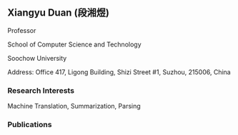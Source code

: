 ## Xiangyu Duan (段湘煜)

Professor

School of Computer Science and Technology

Soochow University

Address: Office 417, Ligong Building, Shizi Street #1, Suzhou, 215006, China

### Research Interests

Machine Translation, Summarization, Parsing

### Publications


